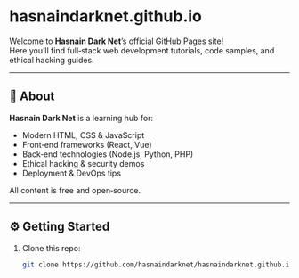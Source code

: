 # hasnaindarknet.github.io

Welcome to **Hasnain Dark Net**’s official GitHub Pages site!  
Here you’ll find full‑stack web development tutorials, code samples, and ethical hacking guides.

---

## 🚀 About

**Hasnain Dark Net** is a learning hub for:
- Modern HTML, CSS & JavaScript
- Front‑end frameworks (React, Vue)
- Back‑end technologies (Node.js, Python, PHP)
- Ethical hacking & security demos
- Deployment & DevOps tips

All content is free and open‑source.

---

## ⚙️ Getting Started

1. Clone this repo:
   ```bash
   git clone https://github.com/hasnaindarknet/hasnaindarknet.github.io.git
